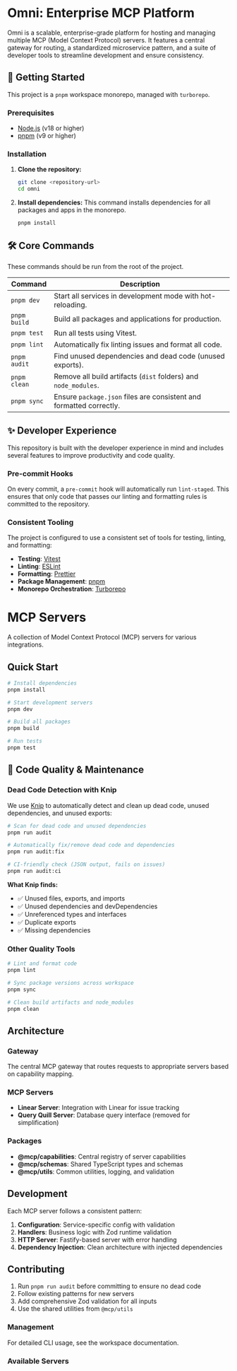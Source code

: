# Omni: Enterprise MCP Platform

Omni is a scalable, enterprise-grade platform for hosting and managing multiple MCP (Model Context
Protocol) servers. It features a central gateway for routing, a standardized microservice pattern,
and a suite of developer tools to streamline development and ensure consistency.

## 🚀 Getting Started

This project is a `pnpm` workspace monorepo, managed with `turborepo`.

### Prerequisites

- [Node.js](https://nodejs.org/) (v18 or higher)
- [pnpm](https://pnpm.io/) (v9 or higher)

### Installation

1.  **Clone the repository:**

    ```bash
    git clone <repository-url>
    cd omni
    ```

2.  **Install dependencies:** This command installs dependencies for all packages and apps in the
    monorepo.
    ```bash
    pnpm install
    ```

## 🛠️ Core Commands

These commands should be run from the root of the project.

| Command      | Description                                                         |
| ------------ | ------------------------------------------------------------------- |
| `pnpm dev`   | Start all services in development mode with hot-reloading.          |
| `pnpm build` | Build all packages and applications for production.                 |
| `pnpm test`  | Run all tests using Vitest.                                         |
| `pnpm lint`  | Automatically fix linting issues and format all code.               |
| `pnpm audit` | Find unused dependencies and dead code (unused exports).            |
| `pnpm clean` | Remove all build artifacts (`dist` folders) and `node_modules`.     |
| `pnpm sync`  | Ensure `package.json` files are consistent and formatted correctly. |

## ✨ Developer Experience

This repository is built with the developer experience in mind and includes several features to
improve productivity and code quality.

### Pre-commit Hooks

On every commit, a `pre-commit` hook will automatically run `lint-staged`. This ensures that only
code that passes our linting and formatting rules is committed to the repository.

### Consistent Tooling

The project is configured to use a consistent set of tools for testing, linting, and formatting:

- **Testing**: [Vitest](https://vitest.dev/)
- **Linting**: [ESLint](https://eslint.org/)
- **Formatting**: [Prettier](https://prettier.io/)
- **Package Management**: [pnpm](https://pnpm.io/)
- **Monorepo Orchestration**: [Turborepo](https://turbo.build/)

# MCP Servers

A collection of Model Context Protocol (MCP) servers for various integrations.

## Quick Start

```bash
# Install dependencies
pnpm install

# Start development servers
pnpm dev

# Build all packages
pnpm build

# Run tests
pnpm test
```

## 🧹 Code Quality & Maintenance

### Dead Code Detection with Knip

We use [Knip](https://knip.dev) to automatically detect and clean up dead code, unused dependencies,
and unused exports:

```bash
# Scan for dead code and unused dependencies
pnpm run audit

# Automatically fix/remove dead code and dependencies
pnpm run audit:fix

# CI-friendly check (JSON output, fails on issues)
pnpm run audit:ci
```

**What Knip finds:**

- ✅ Unused files, exports, and imports
- ✅ Unused dependencies and devDependencies
- ✅ Unreferenced types and interfaces
- ✅ Duplicate exports
- ✅ Missing dependencies

### Other Quality Tools

```bash
# Lint and format code
pnpm lint

# Sync package versions across workspace
pnpm sync

# Clean build artifacts and node_modules
pnpm clean
```

## Architecture

### Gateway

The central MCP gateway that routes requests to appropriate servers based on capability mapping.

### MCP Servers

- **Linear Server**: Integration with Linear for issue tracking
- **Query Quill Server**: Database query interface (removed for simplification)

### Packages

- **@mcp/capabilities**: Central registry of server capabilities
- **@mcp/schemas**: Shared TypeScript types and schemas
- **@mcp/utils**: Common utilities, logging, and validation

## Development

Each MCP server follows a consistent pattern:

1. **Configuration**: Service-specific config with validation
2. **Handlers**: Business logic with Zod runtime validation
3. **HTTP Server**: Fastify-based server with error handling
4. **Dependency Injection**: Clean architecture with injected dependencies

## Contributing

1. Run `pnpm run audit` before committing to ensure no dead code
2. Follow existing patterns for new servers
3. Add comprehensive Zod validation for all inputs
4. Use the shared utilities from `@mcp/utils`

### Management

For detailed CLI usage, see the workspace documentation.

### Available Servers
